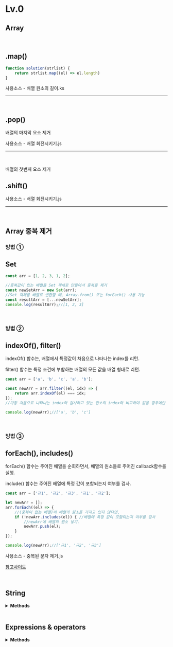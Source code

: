 # __Lv.0__

## __Array__

<!-- <details> -->
<!-- <summary><b>Methods</b></summary> -->

<br>

 ## .map()

```js
function solution(strlist) {
    return strlist.map((el) => el.length)
}
```

사용소스 - 배열 원소의 길이.ks

----

<br>

## .pop()

배열의 마지막 요소 제거

사용소스 - 배열 회전시키기.js

----

<br>

배열의 첫번째 요소 제거

## .shift()

사용소스 - 배열 회전시키기.js

----

<br>

## Array 중복 제거

### 방법 ①

## Set

```js
const arr = [1, 2, 3, 1, 2];

//중복값이 있는 배열을 Set 객체로 만들어서 중복을 제거
const newSetArr = new Set(arr);
//Set 객체를 배열로 변환할 때, Array.from() 또는 forEach() 사용 가능
const resultArr = [...newSetArr];
console.log(resultArr);//[1, 2, 3]
```

<br>

### 방법 ②

## indexOf(), filter()

indexOf() 함수는, 배열에서 특정값이 처음으로 나타나는 index를 리턴.

filter() 함수는 특정 조건에 부합하는 배열의 모든 값을 배열 형태로 리턴.

```js
const arr = ['a', 'b', 'c', 'a', 'b'];

const newArr = arr.filter((el, idx) => {
    return arr.indexOf(el) === idx;
});
//가장 처음으로 나타나는 index와 검사하고 있는 원소의 index와 비교하여 같을 경우에만 true.

console.log(newArr);//['a', 'b', 'c']
```

<br>

### 방법 ③

## forEach(), includes()

forEach() 함수는 주어진 배열을 순회하면서, 배열의 원소들로 주어진 callback함수를 실행.

include() 함수는 주어진 배열에 특정 값이 포함되는지 여부를 검사.

```js
const arr = ['규1', '규2', '규3', '규1', '규2'];

let newArr = [];
arr.forEach((el) => {
    //(중복이 없는 배열)이 배열의 원소를 가지고 있지 않다면,
    if (!newArr.includes(el)) { //배열에 특정 값이 포함되는지 여부를 검사
        //newArr에 배열의 원소 넣기.
        newArr.push(el);
    }
});

console.log(newArr);//['규1', '규2', '규3']
```

사용소스 - 중복된 문자 제거.js

[참고사이트](https://hianna.tistory.com/422)

<!-- </details>  -->
<!--Array End-->

<br>

## __String__

<details>
<summary><b>Methods</b></summary>

<br>

## .repeat(num)

문자열을 주어진 횟수만큼 반복하여 새로운 문자열을 반환

```js
var str = 'ABC';

console.log(str.repeat(3));
// ABCABCABC
```

사용소스 - 문자 반복 출력하기.js

[참고사이트](https://developer-talk.tistory.com/177)

----

<br>

</details><!--String End-->

<br>

## __Expressions & operators__

<details>
<summary><b>Methods</b></summary>

<br>

## Exponentiation (**)

거듭제곱 (**)

Math.pow()와 비슷.

```js
x ** y

console.log(3 ** 4);
// expected output: 81

console.log(10 ** -2);
// expected output: 0.01

console.log(2 ** 3 ** 2);
// expected output: 512

console.log((2 ** 3) ** 2);
// expected output: 64
```

사용소스 - 세균 증식.js

----

<br>

## Addition assignment (+=)

더하기 할당 (+=)

오른쪽 피연산자의 값을 변수에 더한 결과를 다시 변수에 할당

두 피연산자의 타입이 더하기 할당 연산자의 동작을 결정하며, 덧셈 또는 문자열 연결이 가능

```js
x += y // x = x + y

let a = 2;
let b = 'hello';

console.log(a += 3); // addition
// expected output: 5

console.log(b += ' world'); // concatenation
// expected output: "hello world"
```

사용소스 - k의 개수.js

----

<br>

</details><!--Expressions & operators End-->